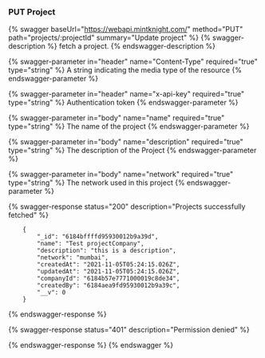 ### PUT Project


{% swagger baseUrl="https://webapi.mintknight.com/" method="PUT" path="projects/:projectId" summary="Update project" %} {% swagger-description %} fetch a project. {% endswagger-description %}

{% swagger-parameter in="header" name="Content-Type" required="true" type="string" %} A string indicating the media type of the resource {% endswagger-parameter %}

{% swagger-parameter in="header" name="x-api-key" required="true" type="string" %} Authentication token {% endswagger-parameter %}

{% swagger-parameter in="body" name="name" required="true" type="string" %} The name of the project {% endswagger-parameter %}

{% swagger-parameter in="body" name="description" required="true" type="string" %} The description of the Project {% endswagger-parameter %}

{% swagger-parameter in="body" name="network" required="true" type="string" %} The network used in this project {% endswagger-parameter %}

{% swagger-response status="200" description="Projects successfully fetched" %}

        {
            "_id": "6184bffffd95930012b9a39d",
            "name": "Test projectCompany",
            "description": "this is a description",
            "network": "mumbai",
            "createdAt": "2021-11-05T05:24:15.026Z",
            "updatedAt": "2021-11-05T05:24:15.026Z",
            "companyId": "6184b57e7771000019c8de34",
            "createdBy": "6184aea9fd95930012b9a39c",
            "__v": 0
        }

{% endswagger-response %}

{% swagger-response status="401" description="Permission denied" %}

{% endswagger-response %} {% endswagger %}